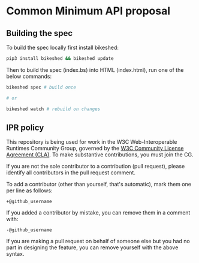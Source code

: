 # Common Minimum API proposal

## Building the spec

To build the spec locally first install bikeshed:

```sh
pip3 install bikeshed && bikeshed update
```

Then to build the spec (index.bs) into HTML (index.html), run one of the below
commands:

```sh
bikeshed spec # build once

# or

bikeshed watch # rebuild on changes
```

## IPR policy

This repository is being used for work in the W3C Web-Interoperable Runtimes
Community Group, governed by the
[W3C Community License Agreement (CLA)](http://www.w3.org/community/about/agreements/cla/).
To make substantive contributions, you must join the CG.

If you are not the sole contributor to a contribution (pull request), please
identify all contributors in the pull request comment.

To add a contributor (other than yourself, that's automatic), mark them one per
line as follows:

```
+@github_username
```

If you added a contributor by mistake, you can remove them in a comment with:

```
-@github_username
```

If you are making a pull request on behalf of someone else but you had no part
in designing the feature, you can remove yourself with the above syntax.
